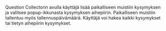 Question Collectorin avulla käyttäjä lisää paikalliseen muistiin kysymyksen ja valitsee popup-ikkunasta kysymyksen aihepiirin. Paikalliseen muistiin tallentuu myös tallennuspäivämäärä. Käyttäjä voi hakea kaikki kysymykset tai tietyn aihepiirin kysymykset.
